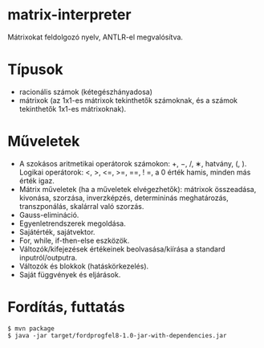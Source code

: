 # matrix-interpreter
Mátrixokat feldolgozó nyelv, ANTLR-el megvalósítva.

# Típusok
- racionális számok (kétegészhányadosa)
- mátrixok (az 1x1-es mátrixok tekinthetők számoknak, és a számok tekinthetők 1x1-es mátrixoknak).

# Műveletek
- A szokásos aritmetikai operátorok számokon: +, −, /, ∗, hatvány, (, ). Logikai operátorok: <, >, <=, >=, ==, ! =, a 0 érték hamis, minden más érték igaz.
- Mátrix műveletek (ha a műveletek elvégezhetők): mátrixok összeadása, kivonása, szorzása, inverzképzés, determininás meghatározás, transzponálás, skalárral való szorzás.
- Gauss-elimináció.
- Egyenletrendszerek megoldása. 
- Sajátérték, sajátvektor.
- For, while, if-then-else eszközök.
- Változók/kifejezések értékeinek beolvasása/kiírása a standard inputról/outputra. 
- Változók és blokkok (hatáskörkezelés).
- Saját függvények és eljárások.

# Fordítás, futtatás

```$ mvn package```  
```$ java -jar target/fordprogfel8-1.0-jar-with-dependencies.jar```
